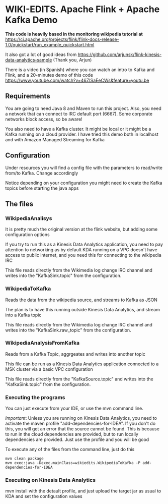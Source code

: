 # WIKI-EDITS. Apache Flink + Apache Kafka Demo

__This code is heavily based in the monitoring wikipedia tutorial at__ https://ci.apache.org/projects/flink/flink-docs-release-1.0/quickstart/run_example_quickstart.html

It also got a lot of good ideas from https://github.com/arjunsk/flink-kinesis-data-analytics-sample  (Thank you, Arjun)

There is a video (in Spanish) where you can watch an intro to Kafka and Flink, and a 20-minutes demo of this code https://www.youtube.com/watch?v=46ZISaEeCWs&feature=youtu.be

## Requirements

You are going to need Java 8 and Maven to run this project. Also, you need a network that can connect to IRC default port (6667). Some corporate networks block access, so be aware!

You also need to have a Kafka cluster. It might be local or it might be a Kafka running on a cloud provider. I have tried this demo both in localhost and with Amazon Managed Streaming for Kafka

## Configuration

Under resources you will find a config file with the parameters to read/write from/to Kafka. Change accordingly

Notice depending on your configuration you might need to create the Kafka topics before starting the java apps


## The files
 
### WikipediaAnalisys

It is pretty much the original version at the flink website, but adding some configuration options

If you try to run this as a Kinesis Data Analytics application, you need to pay attention to networking as by default KDA running on a VPC doesn't have access to public internet, and you need this for connecting to the wikipedia IRC

This file reads directly from the Wikimedia log change IRC channel and writes into the "KafkaSink.topic" from the configuration.

### WikipediaToKafka

Reads the data from the wikipedia source, and streams to Kafka as JSON

The plan is to have this running outside Kinesis Data Analytics, and stream into a Kafka topic

This file reads directly from the Wikimedia log change IRC channel and writes into the "KafkaSink.raw_topic" from the configuration.


### WikipediaAnalysisFromKafka

Reads from a Kafka Topic, aggrgeates and writes into another topic

This file can be run as a Kinesis Data Analytics application connected to a MSK cluster via a basic VPC configuration

This file reads directly from the "KafkaSource.topic" and writes into the "KafkaSink.topic" from the configuration.

### Executing the programs

You can just execute from your IDE, or use the mvn command line. 

*Important*: Unless you are running on Kinesis Data Analytics, you need to activate the maven profile "add-dependencies-for-IDEA".
If you don't do this, you will get an error that the source cannot be found. This is because to run in the cloud dependencies are provided, but to run locally dependencies are provided. Just use the profile and you will be good

To execute any of the files from the command line, just do this

```
mvn clean package
mvn exec:java -Dexec.mainClass=wikiedits.WikipediaToKafka -P add-dependencies-for-IDEA
```

### Executing on Kinesis Data Analytics

mvn install with the detault profile, and just upload the target jar as usual to KDA and set the configuration values


